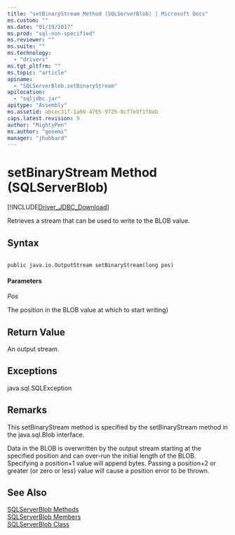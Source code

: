```yaml
---
title: "setBinaryStream Method (SQLServerBlob) | Microsoft Docs"
ms.custom: ""
ms.date: "01/19/2017"
ms.prod: "sql-non-specified"
ms.reviewer: ""
ms.suite: ""
ms.technology: 
  - "drivers"
ms.tgt_pltfrm: ""
ms.topic: "article"
apiname: 
  - "SQLServerBlob.setBinaryStream"
apilocation: 
  - "sqljdbc.jar"
apitype: "Assembly"
ms.assetid: abcec31f-1a60-4765-9725-8cf7e9f1f8ab
caps.latest.revision: 9
author: "MightyPen"
ms.author: "genemi"
manager: "jhubbard"
---
```

# setBinaryStream Method (SQLServerBlob)
[!INCLUDE[Driver_JDBC_Download](../../../includes/driver_jdbc_download.md)]

  Retrieves a stream that can be used to write to the BLOB value.  
  
## Syntax  
  
```  
  
public java.io.OutputStream setBinaryStream(long pos)  
```  
  
#### Parameters  
 *Pos*  
  
 The position in the BLOB value at which to start writing)  
  
## Return Value  
 An output stream.  
  
## Exceptions  
 java.sql.SQLException  
  
## Remarks  
 This setBinaryStream method is specified by the setBinaryStream method in the java.sql.Blob interface.  
  
 Data in the BLOB is overwritten by the output stream starting at the specified position and can over-run the initial length of the BLOB. Specifying a position+1 value will append bytes. Passing a position+2 or greater (or zero or less) value will cause a position error to be thrown.  
  
## See Also  
 [SQLServerBlob Methods](../../../connect/jdbc/reference/sqlserverblob-methods.md)   
 [SQLServerBlob Members](../../../connect/jdbc/reference/sqlserverblob-members.md)   
 [SQLServerBlob Class](../../../connect/jdbc/reference/sqlserverblob-class.md)  
  
  